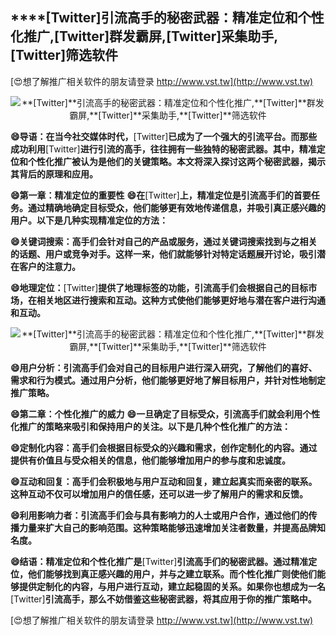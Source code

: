 ## ****[Twitter]**引流高手的秘密武器：精准定位和个性化推广,**[Twitter]**群发霸屏,**[Twitter]**采集助手,**[Twitter]**筛选软件**

[😍想了解推广相关软件的朋友请登录 http://www.vst.tw](http://www.vst.tw)

 <center><img src="https://vst.tw/MP4/tuiguang/png/8.png" alt="**[Twitter]**引流高手的秘密武器：精准定位和个性化推广,**[Twitter]**群发霸屏,**[Twitter]**采集助手,**[Twitter]**筛选软件"></center>

**😄导语：在当今社交媒体时代，**[Twitter]**已成为了一个强大的引流平台。而那些成功利用**[Twitter]**进行引流的高手，往往拥有一些独特的秘密武器。其中，精准定位和个性化推广被认为是他们的关键策略。本文将深入探讨这两个秘密武器，揭示其背后的原理和应用。**

**😄第一章：精准定位的重要性**
**😄在**[Twitter]**上，精准定位是引流高手们的首要任务。通过精确地确定目标受众，他们能够更有效地传递信息，并吸引真正感兴趣的用户。以下是几种实现精准定位的方法：**

**😄关键词搜索：高手们会针对自己的产品或服务，通过关键词搜索找到与之相关的话题、用户或竞争对手。这样一来，他们就能够针对特定话题展开讨论，吸引潜在客户的注意力。**

**😄地理定位：**[Twitter]**提供了地理标签的功能，引流高手们会根据自己的目标市场，在相关地区进行搜索和互动。这种方式使他们能够更好地与潜在客户进行沟通和互动。**

 <center><img src="https://vst.tw/MP4/tuiguang/png/3.png" alt="**[Twitter]**引流高手的秘密武器：精准定位和个性化推广,**[Twitter]**群发霸屏,**[Twitter]**采集助手,**[Twitter]**筛选软件"></center>

**😄用户分析：引流高手们会对自己的目标用户进行深入研究，了解他们的喜好、需求和行为模式。通过用户分析，他们能够更好地了解目标用户，并针对性地制定推广策略。**

**😄第二章：个性化推广的威力**
**😄一旦确定了目标受众，引流高手们就会利用个性化推广的策略来吸引和保持用户的关注。以下是几种个性化推广的方法：**

**😄定制化内容：高手们会根据目标受众的兴趣和需求，创作定制化的内容。通过提供有价值且与受众相关的信息，他们能够增加用户的参与度和忠诚度。**

**😄互动和回复：高手们会积极地与用户互动和回复，建立起真实而亲密的联系。这种互动不仅可以增加用户的信任感，还可以进一步了解用户的需求和反馈。**

**😄利用影响力者：引流高手们会与具有影响力的人士或用户合作，通过他们的传播力量来扩大自己的影响范围。这种策略能够迅速增加关注者数量，并提高品牌知名度。**

**😄结语：精准定位和个性化推广是**[Twitter]**引流高手们的秘密武器。通过精准定位，他们能够找到真正感兴趣的用户，并与之建立联系。而个性化推广则使他们能够提供定制化的内容，与用户进行互动，建立起稳固的关系。如果你也想成为一名**[Twitter]**引流高手，那么不妨借鉴这些秘密武器，将其应用于你的推广策略中。**

[😍想了解推广相关软件的朋友请登录 http://www.vst.tw](http://www.vst.tw)



